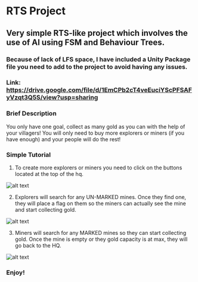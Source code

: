 # RTS Project

## Very simple RTS-like project which involves the use of AI using FSM and Behaviour Trees.

### Because of lack of LFS space, I have included a Unity Package file you need to add to the project to avoid having any issues.
### Link: https://drive.google.com/file/d/1EmCPb2cT4veEuciYScPFSAFyVzqt3Q5S/view?usp=sharing

### Brief Description

You only have one goal, collect as many gold as you can with the help of your villagers! You will only need to buy more explorers or miners (if you have enough) and your people will do the rest!


### Simple Tutorial

1. To create more explorers or miners you need to click on the buttons located at the top of the hq.

![alt text](https://i.imgur.com/KU21hMC.png)

2. Explorers will search for any UN-MARKED mines. Once they find one, they will place a flag on them so the miners can actually see the mine and start collecting gold.

![alt text](https://i.imgur.com/QqMUlKm.png)

3. Miners will search for any MARKED mines so they can start collecting gold. Once the mine is empty or they gold capacity is at max, they will go back to the HQ.

![alt text](https://i.imgur.com/l7qvuxY.png)

### Enjoy!
